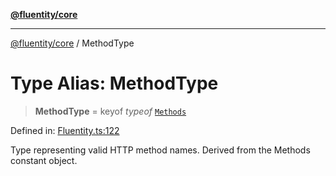 [**@fluentity/core**](../README.md)

***

[@fluentity/core](../globals.md) / MethodType

# Type Alias: MethodType

> **MethodType** = keyof *typeof* [`Methods`](../variables/Methods.md)

Defined in: [Fluentity.ts:122](https://github.com/cedricpierre/fluentity-core/blob/3fe6c86a18154ac4efbce09906962ec5c54c4879/src/Fluentity.ts#L122)

Type representing valid HTTP method names.
Derived from the Methods constant object.
